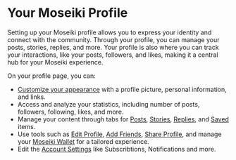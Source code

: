 # Your Moseiki Profile

Setting up your Moseiki profile allows you to express your identity and connect with the community. Through your profile, you can manage your posts, stories, replies, and more. Your profile is also where you can track your interactions, like your posts, followers, and likes, making it a central hub for your Moseiki experience.

On your profile page, you can:

* [Customize your appearance](edit-your-profile.md) with a profile picture, personal information, and links.
* Access and analyze your statistics, including number of posts, followers, following, likes, and more.
* Manage your content through tabs for [Posts](navigate-your-content.md#posts-tab), [Stories](navigate-your-content.md#stories-tab), [Replies](navigate-your-content.md#replies-tab), and [Saved](navigate-your-content.md#saved-tab) items.
* Use tools such as [Edit Profile](edit-your-profile.md), [Add Friends](edit-your-profile.md#how-to-add-users-as-friens-to-your-profile), [Share Profile](edit-your-profile.md#how-to-share-your-profile), and manage your [Moseiki Wallet](../../moseiki-features/blockchain-wallet.md) for a tailored experience.
* Edit the [Account Settings](../create-a-moseiki-account/account-settings/) like Subscribtions, Notifications and more.
